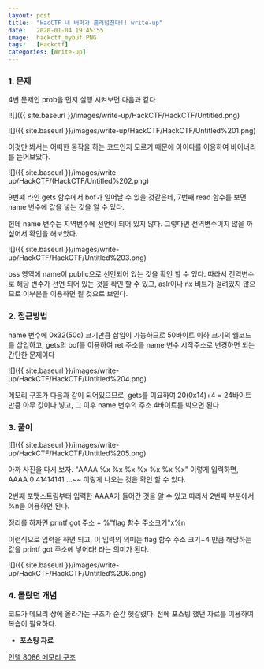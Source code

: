 ```yaml
---
layout: post
title:  "HacCTF 내 버퍼가 흘러넘친다!! write-up"
date:   2020-01-04 19:45:55
image:  hackctf_mybuf.PNG
tags:   [Hackctf]
categories: [Write-up]
---
```


### 1.  문제

4번 문제인 prob을 먼저 실행 시켜보면 다음과 같다

!![]({{ site.baseurl }}/images/write-up/HackCTF/HackCTF/Untitled.png)

![]({{ site.baseurl }}/images/write-up/HackCTF/HackCTF/Untitled%201.png)

이것만 봐서는 어떠한 동작을 하는 코드인지 모르기 때문에 아이다를 이용하여 바이너리를 뜯어보았다.

![]({{ site.baseurl }}/images/write-up/HackCTF/(HackCTF/Untitled%202.png)

9번쨰 라인 gets 함수에서 bof가 일어날 수 있을 것같은데, 7번째 read 함수를 보면 name 변수에 값을 넣는 것을 알 수 있다. 

헌데 name 변수는 지역변수에 선언이 되어 있지 않다. 그렇다면 전역변수이지 않을 까 싶어서 확인을 해보았다.

![]({{ site.baseurl }}/images/write-up/HackCTF/HackCTF/Untitled%203.png)

bss 영역에 name이 public으로 선언되어 있는 것을 확인 할 수 있다. 따라서 전역변수로 해당 변수가 선언 되어 있는 것을 확인 할 수 있고, aslr이나 nx 비트가 걸려있지 않으므로 이부분을 이용하면 될 것으로 보인다.

### 2. 접근방법

name 변수에 0x32(50d) 크기만큼 삽입이 가능하므로 50바이트 이하 크기의 쉘코드를 삽입하고, gets의 bof를 이용하여 ret 주소를 name 변수 시작주소로 변경하면 되는 간단한 문제이다

![]({{ site.baseurl }}/images/write-up/HackCTF/HackCTF/Untitled%204.png)

메모리 구조가 다음과 같이 되어있으므로, gets를 이요하여 20(0x14)+4 = 24바이트 만큼 아무 값이나 넣고, 그 이후 name 변수의 주소 4바이트를 박으면 된다

### 3. 풀이

![]({{ site.baseurl }}/images/write-up/HackCTF/HackCTF/Untitled%205.png)

아까 사진을 다시 보자. "AAAA %x %x %x %x %x %x %x" 이렇게 입력하면, AAAA 0 41414141 ...~~ 이렇게 나오는 것을 확인 할 수 있다. 

2번째 포맷스트링부터 입력한 AAAA가 들어간 것을 알 수 있고 따라서 2번째 부분에서 %n을 이용하면 된다.

정리를 하자면 printf got 주소 + %"flag 함수 주소크기"x%n

이런식으로 입력을 하면 되고, 이 입력의 의미는 flag 함수 주소 크기+4 만큼 해당하는 값을 printf got 주소에 넣어라! 라는 의미가 된다.

![]({{ site.baseurl }}/images/write-up/HackCTF/HackCTF/Untitled%206.png)

### 4. 몰랐던 개념

코드가 메모리 상에 올라가는 구조가 순간 헷갈렸다. 전에 포스팅 했던 자료를 이용하여 복습이 필요하다.

- **포스팅 자료**

[인텔 8086 메모리 구조](https://wogh8732.tistory.com/87?category=711515)